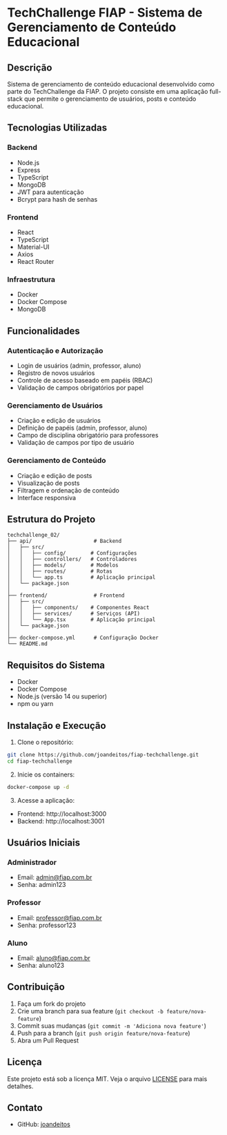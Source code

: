 # TechChallenge FIAP - Sistema de Gerenciamento de Conteúdo Educacional

## Descrição
Sistema de gerenciamento de conteúdo educacional desenvolvido como parte do TechChallenge da FIAP. O projeto consiste em uma aplicação full-stack que permite o gerenciamento de usuários, posts e conteúdo educacional.

## Tecnologias Utilizadas

### Backend
- Node.js
- Express
- TypeScript
- MongoDB
- JWT para autenticação
- Bcrypt para hash de senhas

### Frontend
- React
- TypeScript
- Material-UI
- Axios
- React Router

### Infraestrutura
- Docker
- Docker Compose
- MongoDB

## Funcionalidades

### Autenticação e Autorização
- Login de usuários (admin, professor, aluno)
- Registro de novos usuários
- Controle de acesso baseado em papéis (RBAC)
- Validação de campos obrigatórios por papel

### Gerenciamento de Usuários
- Criação e edição de usuários
- Definição de papéis (admin, professor, aluno)
- Campo de disciplina obrigatório para professores
- Validação de campos por tipo de usuário

### Gerenciamento de Conteúdo
- Criação e edição de posts
- Visualização de posts
- Filtragem e ordenação de conteúdo
- Interface responsiva

## Estrutura do Projeto

```
techchallenge_02/
├── api/                    # Backend
│   ├── src/
│   │   ├── config/        # Configurações
│   │   ├── controllers/   # Controladores
│   │   ├── models/        # Modelos
│   │   ├── routes/        # Rotas
│   │   └── app.ts         # Aplicação principal
│   └── package.json
│
├── frontend/               # Frontend
│   ├── src/
│   │   ├── components/    # Componentes React
│   │   ├── services/      # Serviços (API)
│   │   └── App.tsx        # Aplicação principal
│   └── package.json
│
├── docker-compose.yml      # Configuração Docker
└── README.md
```

## Requisitos do Sistema

- Docker
- Docker Compose
- Node.js (versão 14 ou superior)
- npm ou yarn

## Instalação e Execução

1. Clone o repositório:
```bash
git clone https://github.com/joandeitos/fiap-techchallenge.git
cd fiap-techchallenge
```

2. Inicie os containers:
```bash
docker-compose up -d
```

3. Acesse a aplicação:
- Frontend: http://localhost:3000
- Backend: http://localhost:3001

## Usuários Iniciais

### Administrador
- Email: admin@fiap.com.br
- Senha: admin123

### Professor
- Email: professor@fiap.com.br
- Senha: professor123

### Aluno
- Email: aluno@fiap.com.br
- Senha: aluno123

## Contribuição

1. Faça um fork do projeto
2. Crie uma branch para sua feature (`git checkout -b feature/nova-feature`)
3. Commit suas mudanças (`git commit -m 'Adiciona nova feature'`)
4. Push para a branch (`git push origin feature/nova-feature`)
5. Abra um Pull Request

## Licença

Este projeto está sob a licença MIT. Veja o arquivo [LICENSE](LICENSE) para mais detalhes.

## Contato

- GitHub: [joandeitos](https://github.com/joandeitos)
